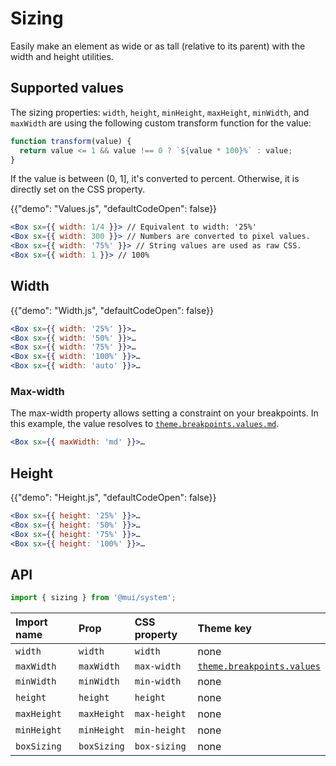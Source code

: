 # Sizing

<p class="description">Easily make an element as wide or as tall (relative to its parent) with the width and height utilities.</p>

## Supported values

The sizing properties: `width`, `height`, `minHeight`, `maxHeight`, `minWidth`, and `maxWidth` are using the following custom transform function for the value:

```js
function transform(value) {
  return value <= 1 && value !== 0 ? `${value * 100}%` : value;
}
```

If the value is between (0, 1], it's converted to percent.
Otherwise, it is directly set on the CSS property.

{{"demo": "Values.js", "defaultCodeOpen": false}}

```jsx
<Box sx={{ width: 1/4 }}> // Equivalent to width: '25%'
<Box sx={{ width: 300 }}> // Numbers are converted to pixel values.
<Box sx={{ width: '75%' }}> // String values are used as raw CSS.
<Box sx={{ width: 1 }}> // 100%
```

## Width

{{"demo": "Width.js", "defaultCodeOpen": false}}

```jsx
<Box sx={{ width: '25%' }}>…
<Box sx={{ width: '50%' }}>…
<Box sx={{ width: '75%' }}>…
<Box sx={{ width: '100%' }}>…
<Box sx={{ width: 'auto' }}>…
```

### Max-width

The max-width property allows setting a constraint on your breakpoints.
In this example, the value resolves to [`theme.breakpoints.values.md`](/material-ui/customization/default-theme/?expand-path=$.breakpoints.values).

```jsx
<Box sx={{ maxWidth: 'md' }}>…
```

## Height

{{"demo": "Height.js", "defaultCodeOpen": false}}

```jsx
<Box sx={{ height: '25%' }}>…
<Box sx={{ height: '50%' }}>…
<Box sx={{ height: '75%' }}>…
<Box sx={{ height: '100%' }}>…
```

## API

```js
import { sizing } from '@mui/system';
```

| Import name | Prop        | CSS property | Theme key                                                                                                |
| :---------- | :---------- | :----------- | :------------------------------------------------------------------------------------------------------- |
| `width`     | `width`     | `width`      | none                                                                                                     |
| `maxWidth`  | `maxWidth`  | `max-width`  | [`theme.breakpoints.values`](/material-ui/customization/default-theme/?expand-path=$.breakpoints.values) |
| `minWidth`  | `minWidth`  | `min-width`  | none                                                                                                     |
| `height`    | `height`    | `height`     | none                                                                                                     |
| `maxHeight` | `maxHeight` | `max-height` | none                                                                                                     |
| `minHeight` | `minHeight` | `min-height` | none                                                                                                     |
| `boxSizing` | `boxSizing` | `box-sizing` | none                                                                                                     |
